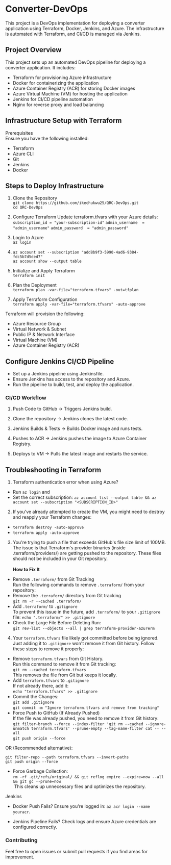 # Converter-DevOps

This project is a DevOps implementation for deploying a converter application using Terraform, Docker, Jenkins, and Azure. The infrastructure is automated with Terraform, and CI/CD is managed via Jenkins.

## Project Overview
This project sets up an automated DevOps pipeline for deploying a converter application. It includes:

- Terraform for provisioning Azure infrastructure
- Docker for containerizing the application
- Azure Container Registry (ACR) for storing Docker images
- Azure Virtual Machine (VM) for hosting the application
- Jenkins for CI/CD pipeline automation
- Nginx for reverse proxy and load balancing


## Infrastructure Setup with Terraform
Prerequisites </br>
Ensure you have the following installed:

- Terraform 
- Azure CLI 
- Git 
- Jenkins 
- Docker 

## Steps to Deploy Infrastructure

1. Clone the Repository </br>
`git clone https://github.com/ikechukwu25/QRC-DevOps.git` </br>
`cd QRC-DevOps`

2. Configure Terraform
Update terraform.tfvars with your Azure details:
`subscription_id = "your-subscription-id"`
`admin_username  = "admin_username"`
`admin_password  = "admin_password"`

3. Login to Azure </br>
`az login`

4. `az account set --subscription "add8b9f3-5990-4ad6-9384-fdc5b7d5ded7"` </br>
   `az account show --output table`

5. Initialize and Apply Terraform </br>
`terraform init`

6. Plan the Deployment </br>
`terraform plan -var-file="terraform.tfvars" -out=tfplan`

7. Apply Terraform Configuration </br>
`terraform apply -var-file="terraform.tfvars" -auto-approve`

Terraform will provision the following:
- Azure Resource Group
- Virtual Network & Subnet 
- Public IP & Network Interface 
- Virtual Machine (VM) 
- Azure Container Registry (ACR)
  

## Configure Jenkins CI/CD Pipeline
- Set up a Jenkins pipeline using Jenkinsfile.
- Ensure Jenkins has access to the repository and Azure.
- Run the pipeline to build, test, and deploy the application.

### CI/CD Workflow

1. Push Code to GitHub → Triggers Jenkins build. </br>

2. Clone the repository → Jenkins clones the latest code. 

3. Jenkins Builds & Tests → Builds Docker image and runs tests. </br>

4. Pushes to ACR → Jenkins pushes the image to Azure Container Registry. </br>

5. Deploys to VM → Pulls the latest image and restarts the service.


## Troubleshooting in Terraform

1. Terraform authentication error when using Azure? </br> 
- Run `az login` and
- Set the correct subscription: `az account list --output table && az account set --subscription "<SUBSCRIPTION_ID>"`

2. If you've already attempted to create the VM, you might need to destroy and reapply your Terraform changes: 
- `terraform destroy -auto-approve`
- `terraform apply -auto-approve`

3. You're trying to push a file that exceeds GitHub's file size limit of 100MB. The issue is that Terraform's provider binaries (inside .terraform/providers/) are getting pushed to the repository. These files should not be included in your Git repository. </br> </br> **How to Fix It**
- Remove `.terraform/` from Git Tracking </br>
  Run the following commands to remove `.terraform/` from your repository:
- Remove the `.terraform/` directory from Git tracking </br>
  `git rm -r --cached .terraform/`
- Add `.terraform/` to `.gitignore` </br>
  To prevent this issue in the future, add `.terraform/` to your `.gitignore` file:
  `echo ".terraform/" >> .gitignore`
- Check the Large File Before Deleting Run: </br>
  `git rev-list --objects --all | grep terraform-provider-azurerm`


4. Your `terraform.tfvars` file likely got committed before being ignored. Just adding it to `.gitignore` won't remove it from Git history. Follow these steps to remove it properly:
- Remove `terraform.tfvars` from Git History. </br>
Run this command to remove it from Git tracking: </br>
`git rm --cached terraform.tfvars`</br>
This removes the file from Git but keeps it locally.
- Add `terraform.tfvars` to `.gitignore` </br>
If not already there, add it: </br>
`echo "terraform.tfvars" >> .gitignore`
- Commit the Changes: </br>
`git add .gitignore`</br>
`git commit -m "Ignore terraform.tfvars and remove from tracking"`
- Force Push to GitHub (If Already Pushed)</br>
If the file was already pushed, you need to remove it from Git history:</br>
`git filter-branch --force --index-filter 'git rm --cached --ignore-unmatch terraform.tfvars' --prune-empty --tag-name-filter cat -- --all`</br>
`git push origin --force`

OR (Recommended alternative):

`git filter-repo --path terraform.tfvars --invert-paths` </br>
`git push origin --force`

- Force Garbage Collection: </br>
  `rm -rf .git/refs/original/ && git reflog expire --expire=now --all && git gc --prune=now` </br>
   This cleans up unnecessary files and optimizes the repository.











Jenkins

- Docker Push Fails? Ensure you're logged in: `az acr login --name youracr`.

- Jenkins Pipeline Fails? Check logs and ensure Azure credentials are configured correctly.
  




### Contributing

Feel free to open issues or submit pull requests if you find areas for improvement.

